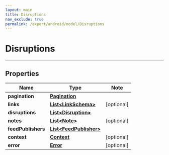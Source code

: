 ```yaml
---
layout: main
title: Disruptions
nav_exclude: true
permalink: /expert/android/model/Disruptions
---
```


# Disruptions

---

## Properties

Name | Type | Note
---- | ---- | ----
**pagination** | [**Pagination**](Pagination.md) | 
**links** | [**List&lt;LinkSchema&gt;**](LinkSchema.md) | [optional] 
**disruptions** | [**List&lt;Disruption&gt;**](Disruption.md) | 
**notes** | [**List&lt;Note&gt;**](Note.md) | [optional] 
**feedPublishers** | [**List&lt;FeedPublisher&gt;**](FeedPublisher.md) | 
**context** | [**Context**](Context.md) | [optional] 
**error** | [**Error**](Error.md) | [optional] 

